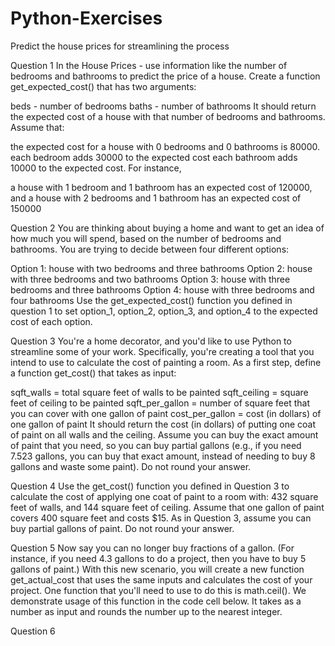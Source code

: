 # Python-Exercises
Predict the house prices for streamlining the process



Question 1
In the House Prices - use information like the number of bedrooms and bathrooms to predict the price of a house. 
Create a function get_expected_cost() that has two arguments:

beds - number of bedrooms
baths - number of bathrooms
It should return the expected cost of a house with that number of bedrooms and bathrooms. Assume that:

the expected cost for a house with 0 bedrooms and 0 bathrooms is 80000.
each bedroom adds 30000 to the expected cost
each bathroom adds 10000 to the expected cost.
For instance,

a house with 1 bedroom and 1 bathroom has an expected cost of 120000, and
a house with 2 bedrooms and 1 bathroom has an expected cost of 150000



Question 2
You are thinking about buying a home and want to get an idea of how much you will spend, based on the number of bedrooms and bathrooms. You are trying to decide between four different options:

Option 1: house with two bedrooms and three bathrooms
Option 2: house with three bedrooms and two bathrooms
Option 3: house with three bedrooms and three bathrooms
Option 4: house with three bedrooms and four bathrooms
Use the get_expected_cost() function you defined in question 1 to set option_1, option_2, option_3, and option_4 to the expected cost of each option.



Question 3
You're a home decorator, and you'd like to use Python to streamline some of your work. Specifically, you're creating a tool that you intend to use to calculate the cost of painting a room.
As a first step, define a function get_cost() that takes as input:

sqft_walls = total square feet of walls to be painted
sqft_ceiling = square feet of ceiling to be painted
sqft_per_gallon = number of square feet that you can cover with one gallon of paint
cost_per_gallon = cost (in dollars) of one gallon of paint
It should return the cost (in dollars) of putting one coat of paint on all walls and the ceiling. Assume you can buy the exact amount of paint that you need, so you can buy partial gallons (e.g., if you need 7.523 gallons, you can buy that exact amount, instead of needing to buy 8 gallons and waste some paint). Do not round your answer.



Question 4
Use the get_cost() function you defined in Question 3 to calculate the cost of applying one coat of paint to a room with:
432 square feet of walls, and
144 square feet of ceiling.
Assume that one gallon of paint covers 400 square feet and costs $15. As in Question 3, assume you can buy partial gallons of paint. Do not round your answer.



Question 5
Now say you can no longer buy fractions of a gallon. (For instance, if you need 4.3 gallons to do a project, then you have to buy 5 gallons of paint.)
With this new scenario, you will create a new function get_actual_cost that uses the same inputs and calculates the cost of your project.
One function that you'll need to use to do this is math.ceil(). We demonstrate usage of this function in the code cell below. It takes as a number as input and rounds the number up to the nearest integer.


Question 6


